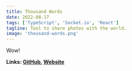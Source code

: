 ```yaml
---
title: Thousand Words
date: 2022-08-17
tags: ['TypeScript', 'Socket.io', 'React']
tagline: Tool to share photos with the world.
image: 'thousand-words.png'
---
```


Wow!

**Links: [GitHub](https://github.com/msohaill/thousand-words),
[Website](https://thousandwords.vercel.app)**
